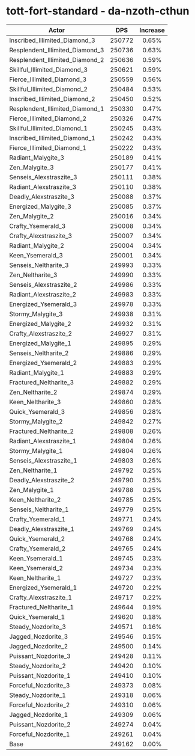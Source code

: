 # tott-fort-standard - da-nzoth-cthun
| Actor | DPS | Increase |
|---|:---:|:---:|
|Inscribed_Illimited_Diamond_3|250772|0.65%|
|Resplendent_Illimited_Diamond_3|250736|0.63%|
|Resplendent_Illimited_Diamond_2|250636|0.59%|
|Skillful_Illimited_Diamond_3|250621|0.59%|
|Fierce_Illimited_Diamond_3|250559|0.56%|
|Skillful_Illimited_Diamond_2|250484|0.53%|
|Inscribed_Illimited_Diamond_2|250450|0.52%|
|Resplendent_Illimited_Diamond_1|250330|0.47%|
|Fierce_Illimited_Diamond_2|250326|0.47%|
|Skillful_Illimited_Diamond_1|250245|0.43%|
|Inscribed_Illimited_Diamond_1|250242|0.43%|
|Fierce_Illimited_Diamond_1|250222|0.43%|
|Radiant_Malygite_3|250189|0.41%|
|Zen_Malygite_3|250177|0.41%|
|Senseis_Alexstraszite_3|250111|0.38%|
|Radiant_Alexstraszite_3|250110|0.38%|
|Deadly_Alexstraszite_3|250088|0.37%|
|Energized_Malygite_3|250085|0.37%|
|Zen_Malygite_2|250016|0.34%|
|Crafty_Ysemerald_3|250008|0.34%|
|Crafty_Alexstraszite_3|250007|0.34%|
|Radiant_Malygite_2|250004|0.34%|
|Keen_Ysemerald_3|250001|0.34%|
|Senseis_Neltharite_3|249993|0.33%|
|Zen_Neltharite_3|249990|0.33%|
|Senseis_Alexstraszite_2|249986|0.33%|
|Radiant_Alexstraszite_2|249983|0.33%|
|Energized_Ysemerald_3|249978|0.33%|
|Stormy_Malygite_3|249938|0.31%|
|Energized_Malygite_2|249932|0.31%|
|Crafty_Alexstraszite_2|249927|0.31%|
|Energized_Malygite_1|249895|0.29%|
|Senseis_Neltharite_2|249886|0.29%|
|Energized_Ysemerald_2|249883|0.29%|
|Radiant_Malygite_1|249883|0.29%|
|Fractured_Neltharite_3|249882|0.29%|
|Zen_Neltharite_2|249874|0.29%|
|Keen_Neltharite_3|249860|0.28%|
|Quick_Ysemerald_3|249856|0.28%|
|Stormy_Malygite_2|249842|0.27%|
|Fractured_Neltharite_2|249808|0.26%|
|Radiant_Alexstraszite_1|249804|0.26%|
|Stormy_Malygite_1|249804|0.26%|
|Senseis_Alexstraszite_1|249803|0.26%|
|Zen_Neltharite_1|249792|0.25%|
|Deadly_Alexstraszite_2|249790|0.25%|
|Zen_Malygite_1|249788|0.25%|
|Keen_Neltharite_2|249785|0.25%|
|Senseis_Neltharite_1|249779|0.25%|
|Crafty_Ysemerald_1|249771|0.24%|
|Deadly_Alexstraszite_1|249769|0.24%|
|Quick_Ysemerald_2|249768|0.24%|
|Crafty_Ysemerald_2|249765|0.24%|
|Keen_Ysemerald_1|249745|0.23%|
|Keen_Ysemerald_2|249734|0.23%|
|Keen_Neltharite_1|249727|0.23%|
|Energized_Ysemerald_1|249720|0.22%|
|Crafty_Alexstraszite_1|249717|0.22%|
|Fractured_Neltharite_1|249644|0.19%|
|Quick_Ysemerald_1|249620|0.18%|
|Steady_Nozdorite_3|249571|0.16%|
|Jagged_Nozdorite_3|249546|0.15%|
|Jagged_Nozdorite_2|249500|0.14%|
|Puissant_Nozdorite_3|249428|0.11%|
|Steady_Nozdorite_2|249420|0.10%|
|Puissant_Nozdorite_1|249410|0.10%|
|Forceful_Nozdorite_3|249373|0.08%|
|Steady_Nozdorite_1|249318|0.06%|
|Forceful_Nozdorite_2|249310|0.06%|
|Jagged_Nozdorite_1|249309|0.06%|
|Puissant_Nozdorite_2|249274|0.04%|
|Forceful_Nozdorite_1|249261|0.04%|
|Base|249162|0.00%|
